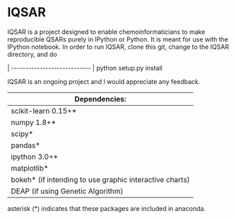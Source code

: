 IQSAR
=====

IQSAR is a project designed to enable chemoinformaticians to make reproducible QSARs purely in IPython or Python.  It is meant for use with the IPython notebook.  In order to run IQSAR, clone this git, change to the IQSAR directory, and do 

| ----------------------------
| python setup.py install

IQSAR is an ongoing project and I would appreciate any feedback.

| Dependencies:
| ----------------------------
| scikit-learn 0.15+*
| numpy 1.8+*
| scipy*
| pandas*
| ipython 3.0+*
| matplotlib*
| bokeh* (if intending to use graphic interactive charts)
| DEAP (if using Genetic Algorithm)


asterisk (*) indicates that these packages are included in anaconda.



